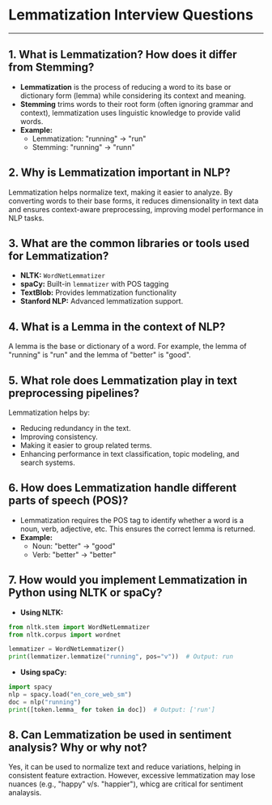 # Lemmatization Interview Questions
---

## 1. What is Lemmatization? How does it differ from Stemming?
- **Lemmatization** is the process of reducing a word to its base or dictionary form (lemma) while considering its context and meaning. 
- **Stemming** trims words to their root form (often ignoring grammar and context), lemmatization uses linguistic knowledge to provide valid words.
- **Example:**
  - Lemmatization: "running" → "run"
  - Stemming: "running" → "runn"

## 2. Why is Lemmatization important in NLP?
Lemmatization helps normalize text, making it easier to analyze. By converting words to their base forms, 
it reduces dimensionality in text data and ensures context-aware preprocessing, improving model performance in NLP tasks.

## 3. What are the common libraries or tools used for Lemmatization?
- **NLTK:** `WordNetLemmatizer`
- **spaCy:** Built-in `lemmatizer` with POS tagging
- **TextBlob:** Provides lemmatization functionality
- **Stanford NLP:** Advanced lemmatization support.

## 4. What is a Lemma in the context of NLP?
A lemma is the base or dictionary of a word.
For example, the lemma of "running" is "run" and the lemma of "better" is "good".

## 5. What role does Lemmatization play in text preprocessing pipelines?
Lemmatization helps by:
- Reducing redundancy in the text.
- Improving consistency.
- Making it easier to group related terms.
- Enhancing performance in text classification, topic modeling, and search systems.

## 6. How does Lemmatization handle different parts of speech (POS)?
- Lemmatization requires the POS tag to identify whether a word is a noun, verb, adjective, etc.
This ensures the correct lemma is returned.
- **Example:**
  - Noun: "better" → "good"
  - Verb: "better" → "better"

## 7. How would you implement Lemmatization in Python using NLTK or spaCy?
- **Using NLTK:**
```python
from nltk.stem import WordNetLemmatizer
from nltk.corpus import wordnet

lemmatizer = WordNetLemmatizer()
print(lemmatizer.lemmatize("running", pos="v"))  # Output: run
```
- **Using spaCy:**
```python
import spacy
nlp = spacy.load("en_core_web_sm")
doc = nlp("running")
print([token.lemma_ for token in doc])  # Output: ['run']
```

## 8. Can Lemmatization be used in sentiment analysis? Why or why not?
Yes, it can be used to normalize text and reduce variations, helping in consistent feature extraction. However, excessive lemmatization may lose nuances (e.g., "happy" v/s. "happier"), whicg are critical for sentiment analaysis.
